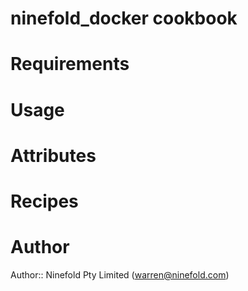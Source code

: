 # ninefold_docker cookbook

# Requirements

# Usage

# Attributes

# Recipes

# Author

Author:: Ninefold Pty Limited (<warren@ninefold.com>)
